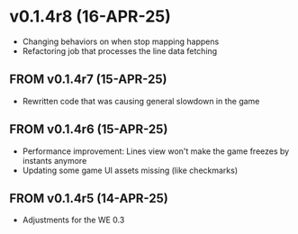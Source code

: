 # v0.1.4r8 (16-APR-25)
- Changing behaviors on when stop mapping happens
- Refactoring job that processes the line data fetching

## FROM v0.1.4r7 (15-APR-25)
- Rewritten code that was causing general slowdown in the game

## FROM v0.1.4r6 (15-APR-25)
- Performance improvement: Lines view won't make the game freezes by instants anymore
- Updating some game UI assets missing (like checkmarks)

## FROM v0.1.4r5 (14-APR-25)
- Adjustments for the WE 0.3